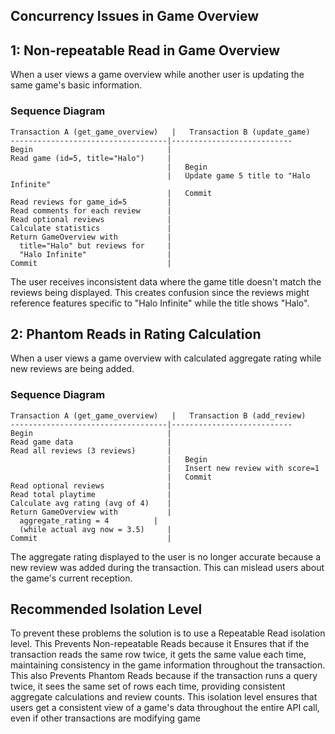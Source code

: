 ## Concurrency Issues in Game Overview 
## 1: Non-repeatable Read in Game Overview

When a user views a game overview while another user is updating the same game's basic information.

### Sequence Diagram
```
Transaction A (get_game_overview)   |   Transaction B (update_game)
-----------------------------------|---------------------------
Begin                              |
Read game (id=5, title="Halo")     |
                                   |   Begin
                                   |   Update game 5 title to "Halo Infinite"
                                   |   Commit
Read reviews for game_id=5         |
Read comments for each review      |
Read optional reviews              |
Calculate statistics               |
Return GameOverview with           |
  title="Halo" but reviews for     |
  "Halo Infinite"                  |
Commit                             |
```

The user receives inconsistent data where the game title doesn't match the reviews being displayed. This creates confusion since the reviews might reference features specific to "Halo Infinite" while the title shows "Halo".

## 2: Phantom Reads in Rating Calculation

When a user views a game overview with calculated aggregate rating while new reviews are being added.

### Sequence Diagram
```
Transaction A (get_game_overview)   |   Transaction B (add_review)
-----------------------------------|---------------------------
Begin                              |
Read game data                     |
Read all reviews (3 reviews)       |
                                   |   Begin
                                   |   Insert new review with score=1
                                   |   Commit
Read optional reviews              |
Read total playtime                |
Calculate avg rating (avg of 4)    |
Return GameOverview with           |
  aggregate_rating = 4          |
  (while actual avg now = 3.5)     |
Commit                             |
```

The aggregate rating displayed to the user is no longer accurate because a new review was added during the transaction. This can mislead users about the game's current reception.


## Recommended Isolation Level

To prevent these problems the solution is to use a Repeatable Read isolation level.
This Prevents Non-repeatable Reads because it Ensures that if the transaction reads the same row twice, it gets the same value each time, maintaining consistency in the game information throughout the transaction. This also Prevents Phantom Reads because if the transaction runs a query twice, it sees the same set of rows each time, providing consistent aggregate calculations and review counts.
This isolation level ensures that users get a consistent view of a game's data throughout the entire API call, even if other transactions are modifying game